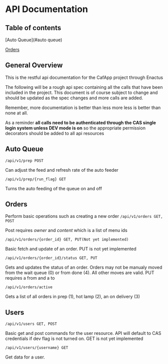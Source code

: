 # API Documentation

## Table of contents

[Auto Queue](#auto queue)

[Orders](#orders)

## General Overview
This is the restful api documentation for the CafApp project
through Enactus

The following will be a rough api spec containing all
the calls that have been included in the project. This
document is of course subject to change and should be updated
as the spec changes and more calls are added.

Remember, more documentation is better than less more less
is better than none at all.

As a reminder **all calls need to be authenticated through
the CAS single login system unless DEV mode is on** so the appropriate
permission decorators should be added to all api resources

## Auto Queue
`/api/v1/prep POST`

Can adjust the feed and refresh rate of the auto feeder

`/api/v1/prep/{run_flag} GET`

Turns the auto feeding of the queue on and off

## Orders
Perform basic operations such as creating a new order
`/api/v1/orders GET, POST`

Post requires *owner* and *content* which is a list of menu ids

`/api/v1/orders/{order_id} GET, PUT(Not yet implemented)`

Basic fetch and update of an order. PUT is not yet implemented

`/api/v1/orders/{order_id}/status GET, PUT`

Gets and updates the status of an order. Orders may not be manualy moved
from the wait queue (0) or from done (4). All other moves are valid.
PUT requires a from and a to

`/api/v1/orders/active`

Gets a list of all orders in prep (1), hot lamp (2), an on delivery (3)

## Users
`/api/v1/users GET, POST`

Basic get and post commands for the user resource. 
API will default to CAS credentials if dev flag is not turned on.
GET is not yet implemented

`/api/v1/users/{username} GET`

Get data for a user.
